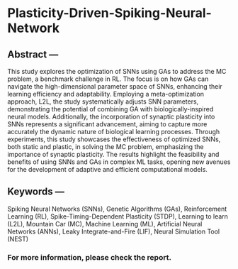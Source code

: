 # Plasticity-Driven-Spiking-Neural-Network
## Abstract — 
This study explores the optimization of SNNs using GAs to address the MC problem, a benchmark challenge in RL. The focus is on how GAs can navigate the high-dimensional parameter space of SNNs, enhancing their learning efficiency and adaptability. Employing a meta-optimization approach, L2L, the study systematically adjusts SNN parameters, demonstrating the potential of combining GA with biologically-inspired neural models. Additionally, the incorporation of synaptic plasticity into SNNs represents a significant advancement, aiming to capture more accurately the dynamic nature of biological learning processes. Through experiments, this study showcases the effectiveness of optimized SNNs, both static and plastic, in solving the MC problem, emphasizing the importance of synaptic plasticity. The results highlight the feasibility and benefits of using SNNs and GAs in complex ML tasks, opening new avenues for the development of adaptive and efficient computational models. 
## Keywords — 
Spiking Neural Networks (SNNs), Genetic Algorithms (GAs), Reinforcement Learning (RL), Spike-Timing-Dependent Plasticity (STDP), Learning to learn (L2L), Mountain Car (MC), Machine Learning (ML), Artificial Neural Networks (ANNs), Leaky Integrate-and-Fire (LIF), Neural Simulation Tool (NEST)

### For more information, please check the report.
